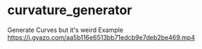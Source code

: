 # curvature_generator

Generate Curves but it's weird
Example
https://i.gyazo.com/aa5b116e6513bb71edcb9e7deb2be469.mp4
